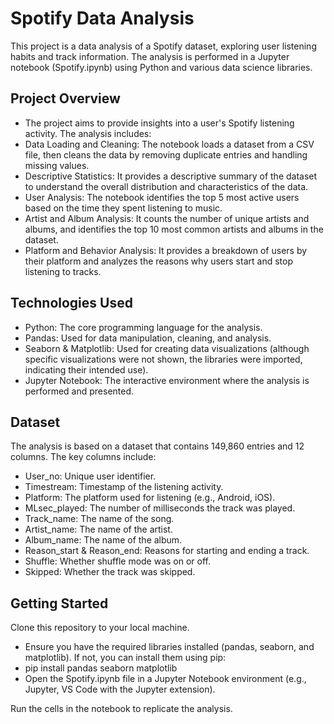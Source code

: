# Spotify Data Analysis
This project is a data analysis of a Spotify dataset, exploring user listening habits and track information. The analysis is performed in a Jupyter notebook (Spotify.ipynb) using Python and various data science libraries.

## Project Overview
* The project aims to provide insights into a user's Spotify listening activity. The analysis includes:
* Data Loading and Cleaning: The notebook loads a dataset from a CSV file, then cleans the data by removing duplicate entries and handling missing values.
* Descriptive Statistics: It provides a descriptive summary of the dataset to understand the overall distribution and characteristics of the data.
* User Analysis: The notebook identifies the top 5 most active users based on the time they spent listening to music.
* Artist and Album Analysis: It counts the number of unique artists and albums, and identifies the top 10 most common artists and albums in the dataset.
* Platform and Behavior Analysis: It provides a breakdown of users by their platform and analyzes the reasons why users start and stop listening to tracks.

## Technologies Used
* Python: The core programming language for the analysis.
* Pandas: Used for data manipulation, cleaning, and analysis.
* Seaborn & Matplotlib: Used for creating data visualizations (although specific visualizations were not shown, the libraries were imported, indicating their intended use).
* Jupyter Notebook: The interactive environment where the analysis is performed and presented.

## Dataset
The analysis is based on a dataset that contains 149,860 entries and 12 columns. The key columns include:
* User_no: Unique user identifier.
* Timestream: Timestamp of the listening activity.
* Platform: The platform used for listening (e.g., Android, iOS).
* MLsec_played: The number of milliseconds the track was played.
* Track_name: The name of the song.
* Artist_name: The name of the artist.
* Album_name: The name of the album.
* Reason_start & Reason_end: Reasons for starting and ending a track.
* Shuffle: Whether shuffle mode was on or off.
* Skipped: Whether the track was skipped.

## Getting Started
Clone this repository to your local machine.
* Ensure you have the required libraries installed (pandas, seaborn, and matplotlib). If not, you can install them using pip:
* pip install pandas seaborn matplotlib
* Open the Spotify.ipynb file in a Jupyter Notebook environment (e.g., Jupyter, VS Code with the Jupyter extension).

Run the cells in the notebook to replicate the analysis.

